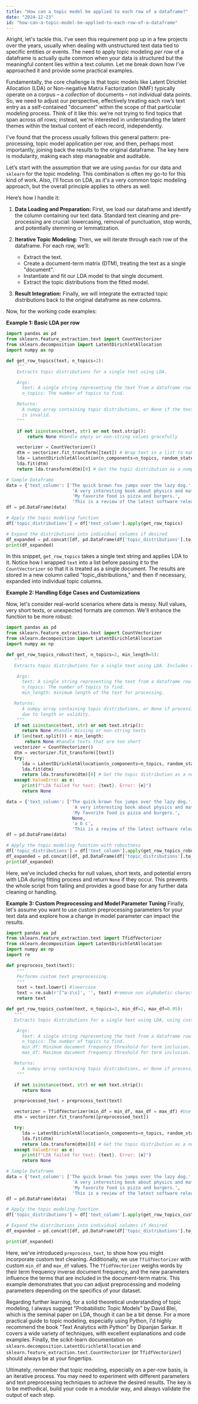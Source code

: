 ```yaml
---
title: "How can a topic model be applied to each row of a dataframe?"
date: "2024-12-23"
id: "how-can-a-topic-model-be-applied-to-each-row-of-a-dataframe"
---
```


Alright, let's tackle this. I've seen this requirement pop up in a few projects over the years, usually when dealing with unstructured text data tied to specific entities or events. The need to apply topic modeling *per row* of a dataframe is actually quite common when your data is structured but the meaningful content lies within a text column. Let me break down how I've approached it and provide some practical examples.

Fundamentally, the core challenge is that topic models like Latent Dirichlet Allocation (LDA) or Non-negative Matrix Factorization (NMF) typically operate on a corpus – a *collection* of documents – not individual data points. So, we need to adjust our perspective, effectively treating each row’s text entry as a self-contained "document" within the scope of that particular modeling process. Think of it like this: we're not trying to find topics that span across *all* rows; instead, we're interested in understanding the latent themes within the textual content of each record, independently.

I've found that the process usually follows this general pattern: pre-processing, topic model application per row, and then, perhaps most importantly, joining back the results to the original dataframe. The key here is modularity, making each step manageable and auditable.

Let’s start with the assumption that we are using `pandas` for our data and `sklearn` for the topic modeling. This combination is often my go-to for this kind of work. Also, I'll focus on LDA, as it's a very common topic modeling approach, but the overall principle applies to others as well.

Here’s how I handle it:

1.  **Data Loading and Preparation:** First, we load our dataframe and identify the column containing our text data. Standard text cleaning and pre-processing are crucial: lowercasing, removal of punctuation, stop words, and potentially stemming or lemmatization.

2. **Iterative Topic Modeling:** Then, we will iterate through each row of the dataframe. For each row, we’ll:
    *   Extract the text.
    *   Create a document-term matrix (DTM), treating the text as a single "document".
    *   Instantiate and fit our LDA model to that single document.
    *   Extract the topic distributions from the fitted model.

3.  **Result Integration:** Finally, we will integrate the extracted topic distributions back to the original dataframe as new columns.

Now, for the working code examples:

**Example 1: Basic LDA per row**

```python
import pandas as pd
from sklearn.feature_extraction.text import CountVectorizer
from sklearn.decomposition import LatentDirichletAllocation
import numpy as np

def get_row_topics(text, n_topics=2):
    """
    Extracts topic distributions for a single text using LDA.

    Args:
      text: A single string representing the text from a dataframe row.
      n_topics: The number of topics to find.

    Returns:
      A numpy array containing topic distributions, or None if the text
      is invalid.
    """

    if not isinstance(text, str) or not text.strip():
        return None #Handle empty or non-string values gracefully

    vectorizer = CountVectorizer()
    dtm = vectorizer.fit_transform([text]) # Wrap text in a list to make it a document
    lda = LatentDirichletAllocation(n_components=n_topics, random_state=42)
    lda.fit(dtm)
    return lda.transform(dtm)[0] # Get the topic distribution as a numpy array

# Sample Dataframe
data = {'text_column': ['The quick brown fox jumps over the lazy dog.',
                         'A very interesting book about physics and mathematics.',
                         'My favorite food is pizza and burgers.',
                         'This is a review of the latest software release.']}
df = pd.DataFrame(data)

# Apply the topic modeling function
df['topic_distributions'] = df['text_column'].apply(get_row_topics)

# Expand the distributions into individual columns if desired
df_expanded = pd.concat([df, pd.DataFrame(df['topic_distributions'].to_list(), columns=[f'topic_{i}' for i in range(2)])], axis=1)
print(df_expanded)
```

In this snippet, `get_row_topics` takes a single text string and applies LDA to it. Notice how I wrapped `text` into a list before passing it to the `CountVectorizer` so that it is treated as a single document. The results are stored in a new column called "topic_distributions," and then if necessary, expanded into individual topic columns.

**Example 2: Handling Edge Cases and Customizations**

Now, let's consider real-world scenarios where data is messy. Null values, very short texts, or unexpected formats are common. We'll enhance the function to be more robust:

```python
import pandas as pd
from sklearn.feature_extraction.text import CountVectorizer
from sklearn.decomposition import LatentDirichletAllocation
import numpy as np

def get_row_topics_robust(text, n_topics=2, min_length=5):
   """
   Extracts topic distributions for a single text using LDA. Includes robust handling of edge cases.

    Args:
      text: A single string representing the text from a dataframe row.
      n_topics: The number of topics to find.
      min_length: minimum length of the text for processing.

   Returns:
      A numpy array containing topic distributions, or None if processing failed
      due to length or validity.
    """
   if not isinstance(text, str) or not text.strip():
      return None #handle missing or non-string texts
   if len(text.split()) < min_length:
       return None #handle texts that are too short
   vectorizer = CountVectorizer()
   dtm = vectorizer.fit_transform([text])
   try:
      lda = LatentDirichletAllocation(n_components=n_topics, random_state=42)
      lda.fit(dtm)
      return lda.transform(dtm)[0] # Get the topic distribution as a numpy array
   except ValueError as e:
      print(f"LDA failed for text: {text}. Error: {e}")
      return None

data = {'text_column': ['The quick brown fox jumps over the lazy dog.',
                         'A very interesting book about physics and mathematics.',
                         'My favorite food is pizza and burgers.',
                         None,
                         'a b c',
                         'This is a review of the latest software release.']}
df = pd.DataFrame(data)

# Apply the topic modeling function with robustness
df['topic_distributions'] = df['text_column'].apply(get_row_topics_robust)
df_expanded = pd.concat([df, pd.DataFrame(df['topic_distributions'].to_list(), columns=[f'topic_{i}' for i in range(2)])], axis=1)
print(df_expanded)
```
Here, we’ve included checks for null values, short texts, and potential errors with LDA during fitting process and return `None` if they occur. This prevents the whole script from failing and provides a good base for any further data cleaning or handling.

**Example 3: Custom Preprocessing and Model Parameter Tuning**
Finally, let's assume you want to use custom preprocessing parameters for your text data and explore how a change in model parameter can impact the results.
```python
import pandas as pd
from sklearn.feature_extraction.text import TfidfVectorizer
from sklearn.decomposition import LatentDirichletAllocation
import numpy as np
import re

def preprocess_text(text):
    """
    Performs custom text preprocessing.
    """
    text = text.lower() #lowercase
    text = re.sub(r'[^a-z\s]', '', text) #remove non alphabetic characters
    return text

def get_row_topics_custom(text, n_topics=3, min_df=2, max_df=0.95):
   """
   Extracts topic distributions for a single text using LDA, using custom preprocessing.

    Args:
      text: A single string representing the text from a dataframe row.
      n_topics: The number of topics to find.
      min_df: Minimum document frequency threshold for term inclusion.
      max_df: Maximum document frequency threshold for term inclusion.

   Returns:
      A numpy array containing topic distributions, or None if processing failed.
    """

   if not isinstance(text, str) or not text.strip():
      return None

   preprocessed_text = preprocess_text(text)

   vectorizer = TfidfVectorizer(min_df = min_df, max_df = max_df) #Use tfidf with custom thresholds
   dtm = vectorizer.fit_transform([preprocessed_text])

   try:
      lda = LatentDirichletAllocation(n_components=n_topics, random_state=42)
      lda.fit(dtm)
      return lda.transform(dtm)[0] # Get the topic distribution as a numpy array
   except ValueError as e:
      print(f"LDA failed for text: {text}. Error: {e}")
      return None

# Sample Dataframe
data = {'text_column': ['The quick brown fox jumps over the lazy dog.',
                         'A very interesting book about physics and mathematics.',
                         'My favorite food is pizza and burgers.',
                         'This is a review of the latest software release. The software is great, the best software!']}
df = pd.DataFrame(data)

# Apply the topic modeling function
df['topic_distributions'] = df['text_column'].apply(get_row_topics_custom)

# Expand the distributions into individual columns if desired
df_expanded = pd.concat([df, pd.DataFrame(df['topic_distributions'].to_list(), columns=[f'topic_{i}' for i in range(3)])], axis=1)

print(df_expanded)
```
Here, we've introduced `preprocess_text`, to show how you might incorporate custom text cleaning. Additionally, we use `TfidfVectorizer` with custom `min_df` and `max_df` values. The `TfidfVectorizer` weighs words by their term frequency inverse document frequency, and the new parameters influence the terms that are included in the document-term matrix. This example demonstrates that you can adjust preprocessing and modeling parameters depending on the specifics of your dataset.

Regarding further learning, for a solid theoretical understanding of topic modeling, I always suggest "Probabilistic Topic Models" by David Blei, which is the seminal paper on LDA, though it can be a bit dense. For a more practical guide to topic modeling, especially using Python, I'd highly recommend the book "Text Analytics with Python" by Dipanjan Sarkar. It covers a wide variety of techniques, with excellent explanations and code examples. Finally, the scikit-learn documentation on `sklearn.decomposition.LatentDirichletAllocation` and `sklearn.feature_extraction.text.CountVectorizer` (or `TfidfVectorizer`) should always be at your fingertips.

Ultimately, remember that topic modeling, especially on a per-row basis, is an iterative process. You may need to experiment with different parameters and text preprocessing techniques to achieve the desired results. The key is to be methodical, build your code in a modular way, and always validate the output of each step.
